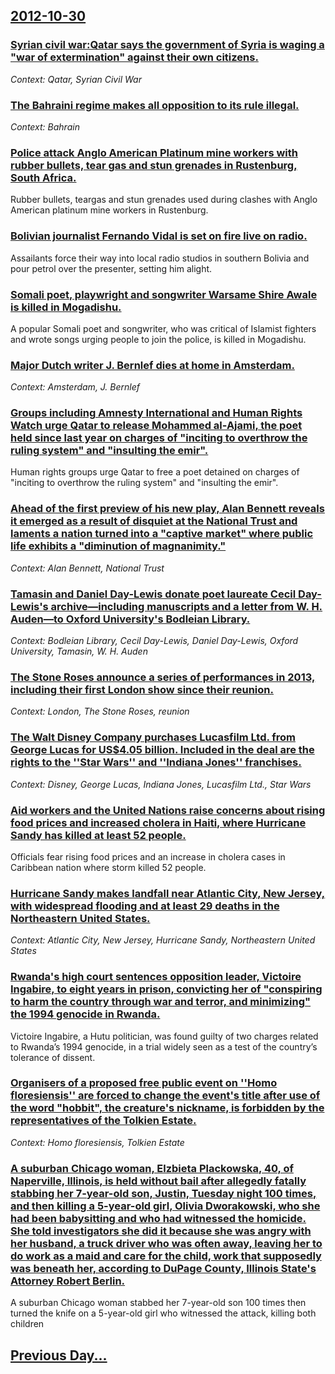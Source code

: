## [2012-10-30](/news/2012/10/30/index.md)

### [Syrian civil war:Qatar says the government of Syria is waging a "war of extermination"  against their own citizens. ](/news/2012/10/30/syrian-civil-war-pqatar-says-the-government-of-syria-is-waging-a-war-of-extermination-against-their-own-citizens.md)
_Context: Qatar, Syrian Civil War_

### [The Bahraini regime makes all opposition to its rule illegal. ](/news/2012/10/30/the-bahraini-regime-makes-all-opposition-to-its-rule-illegal.md)
_Context: Bahrain_

### [Police attack Anglo American Platinum mine workers with rubber bullets, tear gas and stun grenades in Rustenburg, South Africa. ](/news/2012/10/30/police-attack-anglo-american-platinum-mine-workers-with-rubber-bullets-tear-gas-and-stun-grenades-in-rustenburg-south-africa.md)
Rubber bullets, teargas and stun grenades used during clashes with Anglo American platinum mine workers in Rustenburg.

### [Bolivian journalist Fernando Vidal is set on fire live on radio. ](/news/2012/10/30/bolivian-journalist-fernando-vidal-is-set-on-fire-live-on-radio.md)
Assailants force their way into local radio studios in southern Bolivia and pour petrol over the presenter, setting him alight.

### [Somali poet, playwright and songwriter Warsame Shire Awale is killed in Mogadishu. ](/news/2012/10/30/somali-poet-playwright-and-songwriter-warsame-shire-awale-is-killed-in-mogadishu.md)
A popular Somali poet and songwriter, who was critical of Islamist fighters and wrote songs urging people to join the police, is killed in Mogadishu.

### [Major Dutch writer J. Bernlef dies at home in Amsterdam. ](/news/2012/10/30/major-dutch-writer-j-bernlef-dies-at-home-in-amsterdam.md)
_Context: Amsterdam, J. Bernlef_

### [Groups including Amnesty International and Human Rights Watch urge Qatar to release Mohammed al-Ajami, the poet held since last year on charges of "inciting to overthrow the ruling system" and "insulting the emir". ](/news/2012/10/30/groups-including-amnesty-international-and-human-rights-watch-urge-qatar-to-release-mohammed-al-ajami-the-poet-held-since-last-year-on-char.md)
Human rights groups urge Qatar to free a poet detained on charges of &quot;inciting to overthrow the ruling system&quot; and &quot;insulting the emir&quot;.

### [Ahead of the first preview of his new play, Alan Bennett reveals it emerged as a result of disquiet at the National Trust and laments a nation turned into a "captive market" where public life exhibits a "diminution of magnanimity." ](/news/2012/10/30/ahead-of-the-first-preview-of-his-new-play-alan-bennett-reveals-it-emerged-as-a-result-of-disquiet-at-the-national-trust-and-laments-a-nati.md)
_Context: Alan Bennett, National Trust_

### [Tamasin and Daniel Day-Lewis donate poet laureate Cecil Day-Lewis's archive&mdash;including manuscripts and a letter from W. H. Auden&mdash;to Oxford University's Bodleian Library. ](/news/2012/10/30/tamasin-and-daniel-day-lewis-donate-poet-laureate-cecil-day-lewis-s-archive-mdash-including-manuscripts-and-a-letter-from-w-h-auden-mdash.md)
_Context: Bodleian Library, Cecil Day-Lewis, Daniel Day-Lewis, Oxford University, Tamasin, W. H. Auden_

### [The Stone Roses announce a series of performances in 2013, including their first London show since their reunion. ](/news/2012/10/30/the-stone-roses-announce-a-series-of-performances-in-2013-including-their-first-london-show-since-their-reunion.md)
_Context: London, The Stone Roses, reunion_

### [The Walt Disney Company purchases Lucasfilm Ltd. from George Lucas for US$4.05 billion. Included in the deal are the rights to the ''Star Wars'' and ''Indiana Jones'' franchises. ](/news/2012/10/30/the-walt-disney-company-purchases-lucasfilm-ltd-from-george-lucas-for-us-4-05-billion-included-in-the-deal-are-the-rights-to-the-star-wa.md)
_Context: Disney, George Lucas, Indiana Jones, Lucasfilm Ltd., Star Wars_

### [Aid workers and the United Nations raise concerns about rising food prices and increased cholera in Haiti, where Hurricane Sandy has killed at least 52 people. ](/news/2012/10/30/aid-workers-and-the-united-nations-raise-concerns-about-rising-food-prices-and-increased-cholera-in-haiti-where-hurricane-sandy-has-killed.md)
Officials fear rising food prices and an increase in cholera cases in Caribbean nation where storm killed 52 people.

### [Hurricane Sandy makes landfall near Atlantic City, New Jersey, with widespread flooding and at least 29 deaths in the Northeastern United States. ](/news/2012/10/30/hurricane-sandy-makes-landfall-near-atlantic-city-new-jersey-with-widespread-flooding-and-at-least-29-deaths-in-the-northeastern-united-st.md)
_Context: Atlantic City, New Jersey, Hurricane Sandy, Northeastern United States_

### [Rwanda's high court sentences opposition leader, Victoire Ingabire, to eight years in prison, convicting her of "conspiring to harm the country through war and terror, and minimizing" the 1994 genocide in Rwanda. ](/news/2012/10/30/rwandaas-high-court-sentences-opposition-leader-victoire-ingabire-to-eight-years-in-prison-convicting-her-of-conspiring-to-harm-the-co.md)
Victoire Ingabire, a Hutu politician, was found guilty of two charges related to Rwanda’s 1994 genocide, in a trial widely seen as a test of the country’s tolerance of dissent.

### [Organisers of a proposed free public event on ''Homo floresiensis'' are forced to change the event's title after use of the word "hobbit", the creature's nickname, is forbidden by the representatives of the Tolkien Estate. ](/news/2012/10/30/organisers-of-a-proposed-free-public-event-on-homo-floresiensis-are-forced-to-change-the-event-s-title-after-use-of-the-word-hobbit-t.md)
_Context: Homo floresiensis, Tolkien Estate_

### [A suburban Chicago woman, Elzbieta Plackowska, 40, of Naperville, Illinois, is held without bail after allegedly fatally stabbing her 7-year-old son, Justin, Tuesday night 100 times, and then killing a 5-year-old girl, Olivia Dworakowski, who she had been babysitting and who had witnessed the homicide. She told investigators she did it because she was angry with her husband, a truck driver who was often away, leaving her to do work as a maid and care for the child, work that supposedly was beneath her, according to DuPage County, Illinois State's Attorney Robert Berlin. ](/news/2012/10/30/a-suburban-chicago-woman-elzbieta-plackowska-40-of-naperville-illinois-is-held-without-bail-after-allegedly-fatally-stabbing-her-7-year.md)
A suburban Chicago woman stabbed her 7-year-old son 100 times then turned the knife on a 5-year-old girl who witnessed the attack, killing both children

## [Previous Day...](/news/2012/10/29/index.md)

